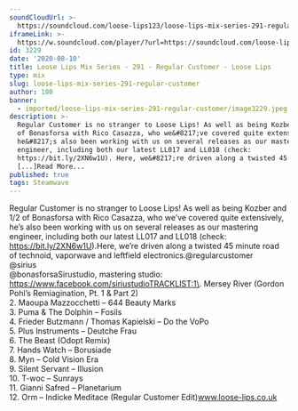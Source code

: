 ```yaml
---
soundCloudUrl: >-
  https://soundcloud.com/loose-lips123/loose-lips-mix-series-291-regular-customer
iframeLink: >-
  https://w.soundcloud.com/player/?url=https://soundcloud.com/loose-lips123/loose-lips-mix-series-291-regular-customer&color=00aabb&auto_play=false&hide_related=false&show_comments=true&show_user=true&show_reposts=false
id: 3229
date: '2020-08-10'
title: Loose Lips Mix Series - 291 - Regular Customer - Loose Lips
type: mix
slug: loose-lips-mix-series-291-regular-customer
author: 100
banner:
  - imported/loose-lips-mix-series-291-regular-customer/image3229.jpeg
description: >-
  Regular Customer is no stranger to Loose Lips! As well as being Kozber and 1/2
  of Bonasforsa with Rico Casazza, who we&#8217;ve covered quite extensively,
  he&#8217;s also been working with us on several releases as our mastering
  engineer, including both our latest LL017 and LL018 (check:
  https://bit.ly/2XN6w1U). Here, we&#8217;re driven along a twisted 45 minute
  [...]Read More...
published: true
tags: Steamwave
---
```

Regular Customer is no stranger to Loose Lips! As well as being Kozber and 1/2 of Bonasforsa with Rico Casazza, who we’ve covered quite extensively, he’s also been working with us on several releases as our mastering engineer, including both our latest LL017 and LL018 (check: https://bit.ly/2XN6w1U).Here, we’re driven along a twisted 45 minute road of technoid, vaporwave and leftfield electronics.@regularcustomer  
@sirius  
@bonasforsaSirustudio, mastering studio:  
https://www.facebook.com/siriustudioTRACKLIST:1\. Mersey River (Gordon Pohl’s Remiagination, Pt. 1 & Part 2)  
2\. Maoupa Mazzocchetti – 644 Beauty Marks  
3\. Puma & The Dolphin – Fosils  
4\. Frieder Butzmann / Thomas Kapielski ‎– Do the VoPo  
5\. Plus Instruments – Deutche Frau  
6\. The Beast (Odopt Remix)  
7\. Hands Watch – Borusiade  
8\. Myn – Cold Vision Era   
9\. Silent Servant – Illusion   
10\. T-woc – Sunrays  
11\. Gianni Safred – Planetarium  
12\. Orm – Indicke Meditace (Regular Customer Edit)www.loose-lips.co.uk